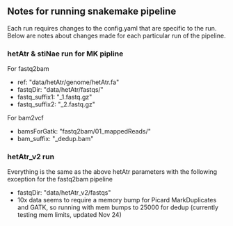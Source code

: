 ## Notes for running snakemake pipeline ##

Each run requires changes to the config.yaml that are specific to the run. Below are notes about changes made for each particular run of the pipeline. 

### hetAtr & stiNae run for MK pipline ###
For fastq2bam
- ref: "data/hetAtr/genome/hetAtr.fa"
- fastqDir: "data/hetAtr/fastqs/" 
- fastq_suffix1: "_1.fastq.gz"
- fastq_suffix2: "_2.fastq.gz"

For bam2vcf
- bamsForGatk: "fastq2bam/01_mappedReads/"
- bam_suffix: "_dedup.bam"

### hetAtr_v2 run ###
Everything is the same as the above hetAtr parameters with the following exception for the fastq2bam pipeline
- fastqDir: "data/hetAtr_v2/fastqs" 
- 10x data seems to require a memory bump for Picard MarkDuplicates and GATK, so running with mem bumps to 25000 for dedup (currently testing mem limits, updated Nov 24)
